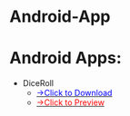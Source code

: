 # Android-App
<h1>Android Apps:</h1>
<ul>
  <li>DiceRoll  
  <ul>
  <li>
  <a href="https://github.com/DeveHk/Android-App/raw/main/DiceRoller/app/Output/DiceRoll.apk"><span style="color:blue;">->Click to Download</span></a>
  </li>
  <li>
   <a href="https://raw.githubusercontent.com/DeveHk/Android-App/main/DiceRoller/app/Output/DiceRoll.jpg"><span  style="color:red;">->Click to Preview</span></a>
   </li>
   </ul>
  </li>
</ul>
